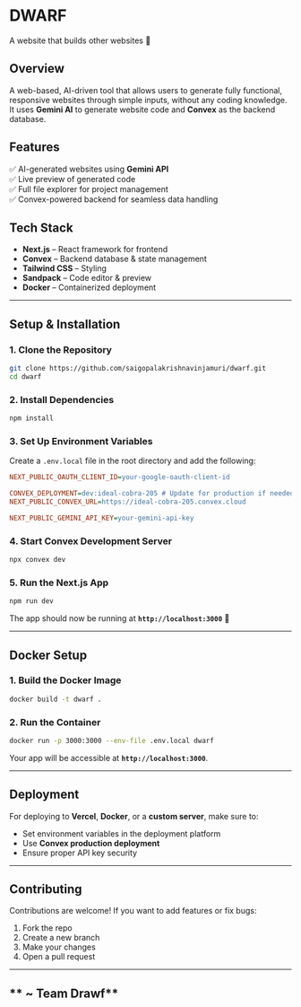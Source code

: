 # **DWARF**  
A website that builds other websites 🚀  

## **Overview**  
A web-based, AI-driven tool that allows users to generate fully functional, responsive websites through simple inputs, without any coding knowledge. It uses **Gemini AI** to generate website code and **Convex** as the backend database.

## **Features**  
✅ AI-generated websites using **Gemini API**  
✅ Live preview of generated code  
✅ Full file explorer for project management  
✅ Convex-powered backend for seamless data handling  

## **Tech Stack**  
- **Next.js** – React framework for frontend  
- **Convex** – Backend database & state management  
- **Tailwind CSS** – Styling  
- **Sandpack** – Code editor & preview  
- **Docker** – Containerized deployment  

---

## **Setup & Installation**  

### **1. Clone the Repository**  
```sh
git clone https://github.com/saigopalakrishnavinjamuri/dwarf.git
cd dwarf
```

### **2. Install Dependencies**  
```sh
npm install
```

### **3. Set Up Environment Variables**  
Create a `.env.local` file in the root directory and add the following:  
```ini
NEXT_PUBLIC_OAUTH_CLIENT_ID=your-google-oauth-client-id

CONVEX_DEPLOYMENT=dev:ideal-cobra-205 # Update for production if needed
NEXT_PUBLIC_CONVEX_URL=https://ideal-cobra-205.convex.cloud

NEXT_PUBLIC_GEMINI_API_KEY=your-gemini-api-key
```

### **4. Start Convex Development Server**  
```sh
npx convex dev
```

### **5. Run the Next.js App**  
```sh
npm run dev
```
The app should now be running at **`http://localhost:3000`** 🎉  

---

## **Docker Setup**  

### **1. Build the Docker Image**  
```sh
docker build -t dwarf .
```

### **2. Run the Container**  
```sh
docker run -p 3000:3000 --env-file .env.local dwarf
```
Your app will be accessible at **`http://localhost:3000`**.

---

## **Deployment**  
For deploying to **Vercel**, **Docker**, or a **custom server**, make sure to:  
- Set environment variables in the deployment platform  
- Use **Convex production deployment**  
- Ensure proper API key security  

---

## **Contributing**  
Contributions are welcome! If you want to add features or fix bugs:  
1. Fork the repo  
2. Create a new branch  
3. Make your changes  
4. Open a pull request  

---
## ** ~ Team Drawf**
